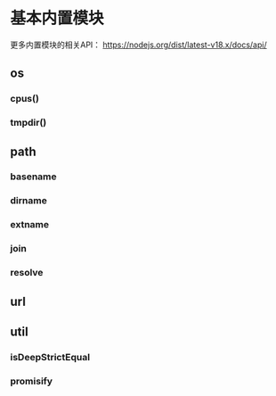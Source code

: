 # 基本内置模块

更多内置模块的相关API： https://nodejs.org/dist/latest-v18.x/docs/api/

## os

### cpus()

### tmpdir() 



## path

### basename

### dirname

### extname

### join

### resolve



## url



## util

### isDeepStrictEqual

### promisify





